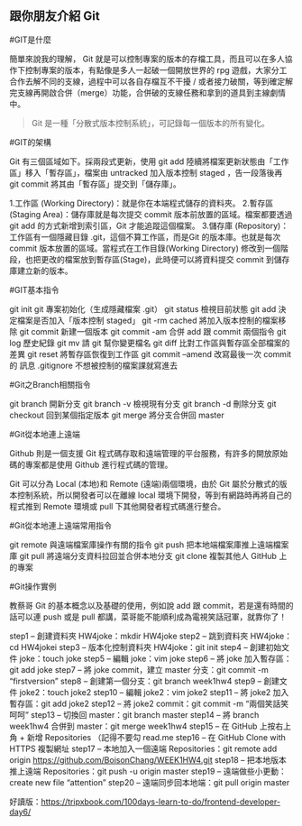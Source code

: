 ## 跟你朋友介紹 Git


#GIT是什麼

簡單來說我的理解， Git 就是可以控制專案的版本的存檔工具，而且可以在多人協作下控制專案的版本，有點像是多人一起破一個開放世界的 rpg 遊戲，大家分工合作去解不同的支線，過程中可以各自存檔互不干擾 / 或者接力破關，等到確定解完支線再開啟合併（merge）功能，合併破的支線任務和拿到的道具到主線劇情中。

>Git 是一種「分散式版本控制系統」，可記錄每一個版本的所有變化。

#GIT的架構

Git 有三個區域如下。採兩段式更新，使用 git add 陸續將檔案更新狀態由「工作區」移入「暫存區」，檔案由 untracked 加入版本控制 staged ，告一段落後再 git commit 將其由「暫存區」提交到「儲存庫」。

1.工作區 (Working Directory)：就是你在本端程式儲存的資料夾。
2.暫存區 (Staging Area)：儲存庫就是每次提交 commit 版本前放置的區域。檔案都要透過 git add 的方式新增到索引區，Git 才能追蹤這個檔案。
3.儲存庫 (Repository)：工作區有一個隱藏目錄 .git，這個不算工作區，而是Git 的版本庫。也就是每次 commit 版本放置的區域。當程式在工作目錄(Working Directory) 修改到一個階段，也把更改的檔案放到暫存區(Stage)，此時便可以將資料提交 commit 到儲存庫建立新的版本。

#GIT基本指令

git init          git 專案初始化（生成隱藏檔案 .git）
git status        檢視目前狀態
git add           決定檔案是否加入「版本控制 staged」
git -rm cached    將加入版本控制的檔案移除
git commit        新建一個版本
git commit -am    合併 add 跟 commit 兩個指令
git log           歷史紀錄
git mv            請 git 幫你變更檔名
git diff          比對工作區與暫存區全部檔案的差異
git reset         將暫存區恢復到工作區
git commit –amend 改寫最後一次 commit 的 訊息
.gitignore        不想被控制的檔案課就寫進去

#Git之Branch相關指令

git branch        開新分支
git branch -v     檢視現有分支
git branch -d     刪除分支
git checkout      回到某個指定版本
git merge         將分支合併回 master

#Git從本地連上遠端

Github 則是一個支援 Git 程式碼存取和遠端管理的平台服務，有許多的開放原始碼的專案都是使用 Github 進行程式碼的管理。

Git 可以分為 Local (本地)和 Remote (遠端)兩個環境，由於 Git 屬於分散式的版本控制系統，所以開發者可以在離線 local 環境下開發，等到有網路時再將自己的程式推到 Remote 環境或 pull 下其他開發者程式碼進行整合。

#Git從本地連上遠端常用指令

git remote        與遠端檔案庫操作有關的指令
git push          把本地端檔案庫推上遠端檔案庫
git pull          將遠端分支資料拉回並合併本地分支
git clone         複製其他人 GitHub 上的專案


#Git操作實例

教蔡哥 Git 的基本概念以及基礎的使用，例如說 add 跟 commit，若是還有時間的話可以連 push 或是 pull 都講，菜哥能不能順利成為電視笑話冠軍，就靠你了！

step1 – 創建資料夾 HW4joke：mkdir HW4joke
step2 – 跳到資料夾 HW4joke： cd HW4jokei
step3 – 版本化控制資料夾 HW4joke：git init
step4 – 創建初始文件 joke：touch joke
step5 – 編輯 joke：vim joke
step6 – 將 joke 加入暫存區：git add joke
step7 – 將 joke commit，建立 master 分支：git commit -m “firstversion”
step8 – 創建第一個分支：git branch week1hw4
step9 – 創建文件 joke2：touch joke2
step10 – 編輯 joke2：vim joke2
step11 – 將 joke2 加入暫存區：git add joke2
step12 – 將 joke2 commit：git commit -m “兩個笑話笑呵呵”
step13 – 切換回 master：git branch master
step14 – 將 branch week1hw4 合併到 master：git merge week1hw4
step15 – 在 GitHub 上按右上角 + 新增 Repositories （記得不要勾 read.me
step16 – 在 GitHub Clone with HTTPS 複製網址
step17 – 本地加入一個遠端 Repositories：git remote add origin https://github.com/BoisonChang/WEEK1HW4.git
step18 – 把本地版本推上遠端 Repositories：git push -u origin master
step19 – 遠端做些小更動： create new file “attention”
step20 – 遠端同步回本地端：git pull origin master



好讀版：https://tripxbook.com/100days-learn-to-do/frontend-developer-day6/